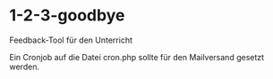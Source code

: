 # 1-2-3-goodbye
 Feedback-Tool für den Unterricht

Ein Cronjob auf die Datei cron.php sollte für den Mailversand gesetzt werden.
